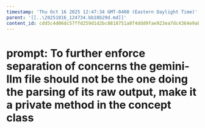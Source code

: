 ```yaml
---
timestamp: 'Thu Oct 16 2025 12:47:34 GMT-0400 (Eastern Daylight Time)'
parent: '[[..\20251016_124734.bb10b29d.md]]'
content_id: cdd5c4d06dc57ffd259d1d2bc8818751a8f4ddd9fae923ea7dc4364e9abdb59f
---
```


# prompt: To further enforce separation of concerns the gemini-llm file should not be the one doing the parsing of its raw output, make it a private method in the concept class
